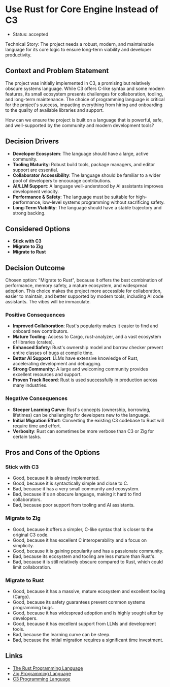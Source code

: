 # Use Rust for Core Engine Instead of C3

- Status: accepted

Technical Story: The project needs a robust, modern, and maintainable language for its core logic to ensure long-term viability and developer productivity.

## Context and Problem Statement

The project was initially implemented in C3, a promising but relatively obscure systems language. While C3 offers C-like syntax and some modern features, its small ecosystem presents challenges for collaboration, tooling, and long-term maintenance. The choice of programming language is critical for the project's success, impacting everything from hiring and onboarding to the quality of available libraries and support.

How can we ensure the project is built on a language that is powerful, safe, and well-supported by the community and modern development tools?

## Decision Drivers

- **Developer Ecosystem**: The language should have a large, active community.
- **Tooling Maturity**: Robust build tools, package managers, and editor support are essential.
- **Collaborator Accessibility**: The language should be familiar to a wider pool of developers to encourage contributions.
- **AI/LLM Support**: A language well-understood by AI assistants improves development velocity.
- **Performance & Safety**: The language must be suitable for high-performance, low-level systems programming without sacrificing safety.
- **Long-Term Viability**: The language should have a stable trajectory and strong backing.

## Considered Options

- **Stick with C3**
- **Migrate to Zig**
- **Migrate to Rust**

## Decision Outcome

Chosen option: "Migrate to Rust", because it offers the best combination of performance, memory safety, a mature ecosystem, and widespread adoption. This choice makes the project more accessible for collaboration, easier to maintain, and better supported by modern tools, including AI code assistants. The vibes will be immaculate.

### Positive Consequences

- **Improved Collaboration**: Rust's popularity makes it easier to find and onboard new contributors.
- **Mature Tooling**: Access to Cargo, rust-analyzer, and a vast ecosystem of libraries (crates).
- **Enhanced Safety**: Rust's ownership model and borrow checker prevent entire classes of bugs at compile time.
- **Better AI Support**: LLMs have extensive knowledge of Rust, accelerating development and debugging.
- **Strong Community**: A large and welcoming community provides excellent resources and support.
- **Proven Track Record**: Rust is used successfully in production across many industries.

### Negative Consequences

- **Steeper Learning Curve**: Rust's concepts (ownership, borrowing, lifetimes) can be challenging for developers new to the language.
- **Initial Migration Effort**: Converting the existing C3 codebase to Rust will require time and effort.
- **Verbosity**: Rust can sometimes be more verbose than C3 or Zig for certain tasks.

## Pros and Cons of the Options

### Stick with C3

- Good, because it is already implemented.
- Good, because it is syntactically simple and close to C.
- Bad, because it has a very small community and ecosystem.
- Bad, because it's an obscure language, making it hard to find collaborators.
- Bad, because poor support from tooling and AI assistants.

### Migrate to Zig

- Good, because it offers a simpler, C-like syntax that is closer to the original C3 code.
- Good, because it has excellent C interoperability and a focus on simplicity.
- Good, because it is gaining popularity and has a passionate community.
- Bad, because its ecosystem and tooling are less mature than Rust's.
- Bad, because it is still relatively obscure compared to Rust, which could limit collaboration.

### Migrate to Rust

- Good, because it has a massive, mature ecosystem and excellent tooling (Cargo).
- Good, because its safety guarantees prevent common systems programming bugs.
- Good, because it has widespread adoption and is highly sought after by developers.
- Good, because it has excellent support from LLMs and development tools.
- Bad, because the learning curve can be steep.
- Bad, because the initial migration requires a significant time investment.

## Links

- [The Rust Programming Language](https://www.rust-lang.org/)
- [Zig Programming Language](https://ziglang.org/)
- [C3 Programming Language](https://c3-lang.org/) 